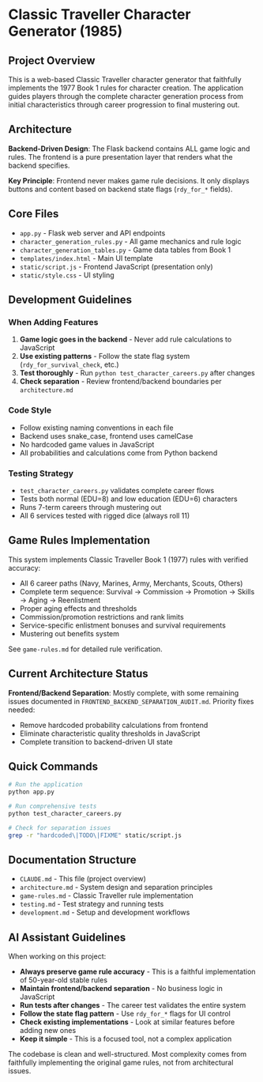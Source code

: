 # Classic Traveller Character Generator (1985)

## Project Overview

This is a web-based Classic Traveller character generator that faithfully implements the 1977 Book 1 rules for character creation. The application guides players through the complete character generation process from initial characteristics through career progression to final mustering out.

## Architecture

**Backend-Driven Design**: The Flask backend contains ALL game logic and rules. The frontend is a pure presentation layer that renders what the backend specifies.

**Key Principle**: Frontend never makes game rule decisions. It only displays buttons and content based on backend state flags (`rdy_for_*` fields).

## Core Files

- `app.py` - Flask web server and API endpoints
- `character_generation_rules.py` - All game mechanics and rule logic
- `character_generation_tables.py` - Game data tables from Book 1
- `templates/index.html` - Main UI template
- `static/script.js` - Frontend JavaScript (presentation only)
- `static/style.css` - UI styling

## Development Guidelines

### When Adding Features
1. **Game logic goes in the backend** - Never add rule calculations to JavaScript
2. **Use existing patterns** - Follow the state flag system (`rdy_for_survival_check`, etc.)
3. **Test thoroughly** - Run `python test_character_careers.py` after changes
4. **Check separation** - Review frontend/backend boundaries per `architecture.md`

### Code Style
- Follow existing naming conventions in each file
- Backend uses snake_case, frontend uses camelCase
- No hardcoded game values in JavaScript
- All probabilities and calculations come from Python backend

### Testing Strategy
- `test_character_careers.py` validates complete career flows
- Tests both normal (EDU=8) and low education (EDU=6) characters
- Runs 7-term careers through mustering out
- All 6 services tested with rigged dice (always roll 11)

## Game Rules Implementation

This system implements Classic Traveller Book 1 (1977) rules with verified accuracy:
- All 6 career paths (Navy, Marines, Army, Merchants, Scouts, Others)
- Complete term sequence: Survival → Commission → Promotion → Skills → Aging → Reenlistment
- Proper aging effects and thresholds
- Commission/promotion restrictions and rank limits
- Service-specific enlistment bonuses and survival requirements
- Mustering out benefits system

See `game-rules.md` for detailed rule verification.

## Current Architecture Status

**Frontend/Backend Separation**: Mostly complete, with some remaining issues documented in `FRONTEND_BACKEND_SEPARATION_AUDIT.md`. Priority fixes needed:
- Remove hardcoded probability calculations from frontend
- Eliminate characteristic quality thresholds in JavaScript
- Complete transition to backend-driven UI state

## Quick Commands

```bash
# Run the application
python app.py

# Run comprehensive tests
python test_character_careers.py

# Check for separation issues
grep -r "hardcoded\|TODO\|FIXME" static/script.js
```

## Documentation Structure

- `CLAUDE.md` - This file (project overview)
- `architecture.md` - System design and separation principles
- `game-rules.md` - Classic Traveller rule implementation
- `testing.md` - Test strategy and running tests  
- `development.md` - Setup and development workflows

## AI Assistant Guidelines

When working on this project:
- **Always preserve game rule accuracy** - This is a faithful implementation of 50-year-old stable rules
- **Maintain frontend/backend separation** - No business logic in JavaScript
- **Run tests after changes** - The career test validates the entire system
- **Follow the state flag pattern** - Use `rdy_for_*` flags for UI control
- **Check existing implementations** - Look at similar features before adding new ones
- **Keep it simple** - This is a focused tool, not a complex application

The codebase is clean and well-structured. Most complexity comes from faithfully implementing the original game rules, not from architectural issues.